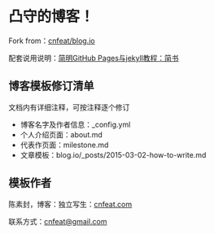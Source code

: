 # 凸守的博客！

Fork from：[cnfeat/blog.io](https://github.com/cnfeat/blog.io)
 
配套说用说明：[简明GitHub Pages与jekyll教程：简书](http://www.jianshu.com/p/05289a4bc8b2)

## 博客模板修订清单

文档内有详细注释，可按注释逐个修订

* 博客名字及作者信息：_config.yml 
* 个人介绍页面：about.md
* 代表作页面：milestone.md
* 文章模板：blog.io/_posts/2015-03-02-how-to-write.md


## 模板作者

陈素封，博客：独立写生：[cnfeat.com](cnfeat.com)

联系方式：cnfeat@gmail.com
